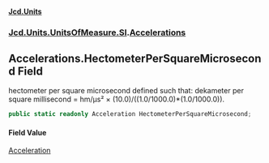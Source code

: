 #### [Jcd.Units](index.md 'index')
### [Jcd.Units.UnitsOfMeasure.SI](Jcd.Units.UnitsOfMeasure.SI.md 'Jcd.Units.UnitsOfMeasure.SI').[Accelerations](Accelerations.md 'Jcd.Units.UnitsOfMeasure.SI.Accelerations')

## Accelerations.HectometerPerSquareMicrosecond Field

hectometer per square microsecond defined such that: dekameter per square millisecond = hm/μs² ×
(10.0)/((1.0/1000.0)*(1.0/1000.0)).

```csharp
public static readonly Acceleration HectometerPerSquareMicrosecond;
```

#### Field Value
[Acceleration](Acceleration.md 'Jcd.Units.UnitTypes.Acceleration')